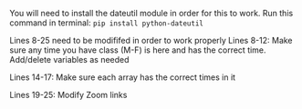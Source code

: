 You will need to install the dateutil module in order for this to work. Run this command in terminal: 
      ```pip install python-dateutil```

Lines 8-25 need to be modififed in order to work properly 
  Lines 8-12: Make sure any time you have class (M-F) is here and has the correct time. Add/delete variables as needed

  Lines 14-17: Make sure each array has the correct times in it 
  
  Lines 19-25: Modify Zoom links 
